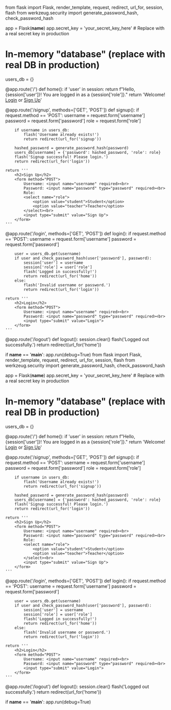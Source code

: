 from flask import Flask, render_template, request, redirect, url_for, session, flash
from werkzeug.security import generate_password_hash, check_password_hash

app = Flask(__name__)
app.secret_key = 'your_secret_key_here'  # Replace with a real secret key in production

# In-memory "database" (replace with real DB in production)
users_db = {}

@app.route('/')
def home():
    if 'user' in session:
        return f"Hello, {session['user']}! You are logged in as a {session['role']}."
    return 'Welcome! <a href="/login">Login</a> or <a href="/signup">Sign Up</a>'

@app.route('/signup', methods=['GET', 'POST'])
def signup():
    if request.method == 'POST':
        username = request.form['username']
        password = request.form['password']
        role = request.form['role']

        if username in users_db:
            flash('Username already exists!')
            return redirect(url_for('signup'))

        hashed_password = generate_password_hash(password)
        users_db[username] = {'password': hashed_password, 'role': role}
        flash('Signup successful! Please login.')
        return redirect(url_for('login'))

    return '''
        <h2>Sign Up</h2>
        <form method="POST">
            Username: <input name="username" required><br>
            Password: <input name="password" type="password" required><br>
            Role: 
            <select name="role">
                <option value="student">Student</option>
                <option value="teacher">Teacher</option>
            </select><br>
            <input type="submit" value="Sign Up">
        </form>
    '''

@app.route('/login', methods=['GET', 'POST'])
def login():
    if request.method == 'POST':
        username = request.form['username']
        password = request.form['password']

        user = users_db.get(username)
        if user and check_password_hash(user['password'], password):
            session['user'] = username
            session['role'] = user['role']
            flash('Logged in successfully!')
            return redirect(url_for('home'))
        else:
            flash('Invalid username or password.')
            return redirect(url_for('login'))

    return '''
        <h2>Login</h2>
        <form method="POST">
            Username: <input name="username" required><br>
            Password: <input name="password" type="password" required><br>
            <input type="submit" value="Login">
        </form>
    '''

@app.route('/logout')
def logout():
    session.clear()
    flash('Logged out successfully.')
    return redirect(url_for('home'))

if __name__ == '__main__':
    app.run(debug=True)
from flask import Flask, render_template, request, redirect, url_for, session, flash
from werkzeug.security import generate_password_hash, check_password_hash

app = Flask(__name__)
app.secret_key = 'your_secret_key_here'  # Replace with a real secret key in production

# In-memory "database" (replace with real DB in production)
users_db = {}

@app.route('/')
def home():
    if 'user' in session:
        return f"Hello, {session['user']}! You are logged in as a {session['role']}."
    return 'Welcome! <a href="/login">Login</a> or <a href="/signup">Sign Up</a>'

@app.route('/signup', methods=['GET', 'POST'])
def signup():
    if request.method == 'POST':
        username = request.form['username']
        password = request.form['password']
        role = request.form['role']

        if username in users_db:
            flash('Username already exists!')
            return redirect(url_for('signup'))

        hashed_password = generate_password_hash(password)
        users_db[username] = {'password': hashed_password, 'role': role}
        flash('Signup successful! Please login.')
        return redirect(url_for('login'))

    return '''
        <h2>Sign Up</h2>
        <form method="POST">
            Username: <input name="username" required><br>
            Password: <input name="password" type="password" required><br>
            Role: 
            <select name="role">
                <option value="student">Student</option>
                <option value="teacher">Teacher</option>
            </select><br>
            <input type="submit" value="Sign Up">
        </form>
    '''

@app.route('/login', methods=['GET', 'POST'])
def login():
    if request.method == 'POST':
        username = request.form['username']
        password = request.form['password']

        user = users_db.get(username)
        if user and check_password_hash(user['password'], password):
            session['user'] = username
            session['role'] = user['role']
            flash('Logged in successfully!')
            return redirect(url_for('home'))
        else:
            flash('Invalid username or password.')
            return redirect(url_for('login'))

    return '''
        <h2>Login</h2>
        <form method="POST">
            Username: <input name="username" required><br>
            Password: <input name="password" type="password" required><br>
            <input type="submit" value="Login">
        </form>
    '''

@app.route('/logout')
def logout():
    session.clear()
    flash('Logged out successfully.')
    return redirect(url_for('home'))

if __name__ == '__main__':
    app.run(debug=True)

